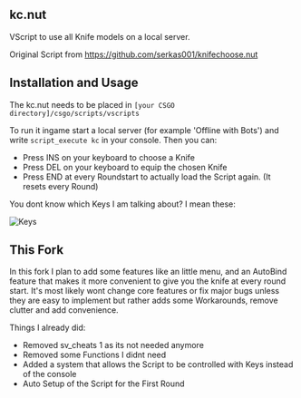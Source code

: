 kc.nut
---------------

VScript to use all Knife models on a local server. 

Original Script from https://github.com/serkas001/knifechoose.nut


Installation and Usage
---------------

The kc.nut needs to be placed in `[your CSGO directory]/csgo/scripts/vscripts`
    
To run it ingame start a local server (for example 'Offline with Bots') and write `script_execute kc`
in your console. Then you can:

* Press INS on your keyboard to choose a Knife
* Press DEL on your keyboard to equip the chosen Knife
* Press END at every Roundstart to actually load the Script again. (It resets every Round)

You dont know which Keys I am talking about? I mean these:

![Keys](http://i.imgur.com/80HBEjD.png)
    
This Fork
-----------------

In this fork I plan to add some features like an little menu, and an AutoBind feature that makes it more convenient to give you the knife at every round start. It's most likely wont change core features or fix major bugs unless they are easy to implement but rather adds some Workarounds, remove clutter and add convenience.

Things I already did:

* Removed sv_cheats 1 as its not needed anymore
* Removed some Functions I didnt need
* Added a system that allows the Script to be controlled with Keys instead of the console
* Auto Setup of the Script for the First Round

    
    
